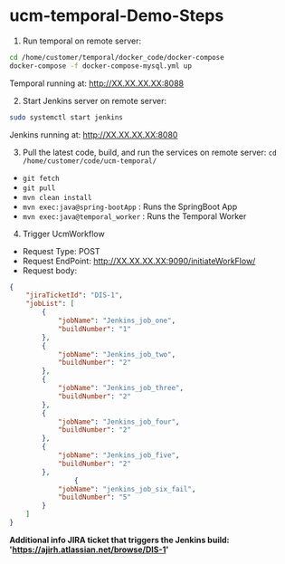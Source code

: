 # ucm-temporal-Demo-Steps

1. Run temporal on remote server:
```bash
cd /home/customer/temporal/docker_code/docker-compose
docker-compose -f docker-compose-mysql.yml up
```
Temporal running at: http://XX.XX.XX.XX:8088


2. Start Jenkins server on remote server: 
```bash
sudo systemctl start jenkins
```
Jenkins running at: http://XX.XX.XX.XX:8080


3. Pull the latest code, build, and run the services on remote server:
`cd /home/customer/code/ucm-temporal/`
- `git fetch`
- `git pull`
- `mvn clean install`
- `mvn exec:java@spring-bootApp` : Runs the SpringBoot App
- `mvn exec:java@temporal_worker` : Runs the Temporal Worker


4. Trigger UcmWorkflow
- Request Type: POST
- Request EndPoint: http://XX.XX.XX.XX:9090/initiateWorkFlow/
- Request body:

```json
{
    "jiraTicketId": "DIS-1",
    "jobList": [
        {
            "jobName": "Jenkins_job_one",
            "buildNumber": "1"
        },
        {
            "jobName": "Jenkins_job_two",
            "buildNumber": "2"
        },
        {
            "jobName": "Jenkins_job_three",
            "buildNumber": "2"
        },
        {
            "jobName": "Jenkins_job_four",
            "buildNumber": "2"
        },
        {
            "jobName": "Jenkins_job_five",
            "buildNumber": "2"
        },
                {
            "jobName": "jenkins_job_six_fail",
            "buildNumber": "5"
        }
    ]
}
```


**Additional info 
JIRA ticket that triggers the Jenkins build: 'https://ajirh.atlassian.net/browse/DIS-1'**
